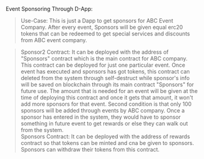 Event Sponsoring Through D-App:

 >Use-Case:
 This is just a Dapp to get sponsors for ABC Event Company. After every event, Sponsors will be given equal erc20 tokens that can be redeemed to get special services and discounts from ABC event company. 

>Sponsor2 Contract: 
 It can be deployed with the address of "Sponsors" contract which is the main contract for ABC company. This contract can be deployed for just one particular event. Once event has executed and sponsors has got tokens, this contract can deleted from the system through self-destruct while sponsor's info will be saved on blockchain through its main contract "Sponsors" for future use. The amount that is needed for an event will be given at the time of deploying this contract and once it gets that amount, it won't add more sponsors for that event. Second condition is that only 100 sponsors will be added through events by ABC company. Once a sponsor has entered in the system, they would have to sponsor something in future event to get rewards or else they can walk out from the system.  
>Sponsors Contract: It can be deployed with the address of rewards contract so that tokens can be minted and cna be given to sponsors. Sponsors can withdraw their tokens from this contract.  
